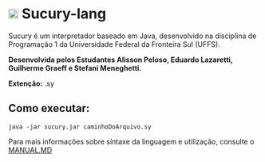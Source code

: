 # <img src="https://www.flaticon.com/svg/vstatic/svg/616/616487.svg?token=exp=1610760439~hmac=43fd3a629dd7087e31e4dd996bb45c61" height = 20></img> **Sucury-lang** 

Sucury é um interpretador baseado em Java, desenvolvido na disciplina de Programação 1 da Universidade Federal da Fronteira Sul (UFFS).

**Desenvolvida pelos Estudantes Alisson Peloso, Eduardo Lazaretti, Guilherme Graeff e Stefani Meneghetti.**

**Extenção:** .sy

## **Como executar**:
```
java -jar sucury.jar caminhoDoArquivo.sy
```
Para mais informações sobre síntaxe da linguagem e utilização, consulte o [MANUAL.MD](https://github.com/alissonpeloso/Sucury-lang/blob/main/MANUAL.md)